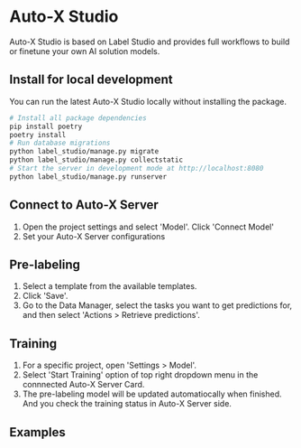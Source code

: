# Auto-X Studio

Auto-X Studio is based on Label Studio and provides full workflows to build or finetune your own AI solution models.

## Install for local development

You can run the latest Auto-X Studio locally without installing the package. 

```bash
# Install all package dependencies
pip install poetry
poetry install
# Run database migrations
python label_studio/manage.py migrate
python label_studio/manage.py collectstatic
# Start the server in development mode at http://localhost:8080
python label_studio/manage.py runserver
```

## Connect to Auto-X Server

1. Open the project settings and select 'Model'. Click 'Connect Model'
2. Set your Auto-X Server configurations

## Pre-labeling

1. Select a template from the available templates.
2. Click 'Save'.
3. Go to the Data Manager, select the tasks you want to get predictions for, and then select 'Actions > Retrieve predictions'.

## Training

1. For a specific project, open 'Settings > Model'.
2. Select 'Start Training' option of top right dropdown menu in the connnected Auto-X Server Card.
3. The pre-labeling model will be updated automatiocally when finished. And you check the training status in Auto-X Server side.

## Examples

